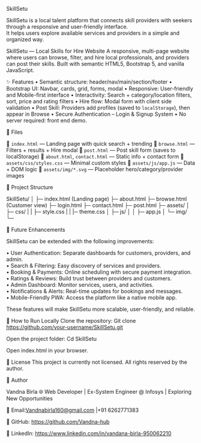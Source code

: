 SkillSetu 

SkillSetu is a local talent platform that connects skill providers with seekers through a responsive and user-friendly interface.  
It helps users explore available services and providers in a simple and organized way.

SkillSetu — Local Skills for Hire Website 
A responsive, multi-page website where users can browse, filter, and hire local professionals, and providers can post their skills. Built with semantic HTML5, Bootstrap 5, and vanilla JavaScript.

✨ Features
•	Semantic structure: header/nav/main/section/footer
•	Bootstrap UI: Navbar, cards, grid, forms, modal
•	Responsive: User-friendly and Mobile-first interface
•	Interactivity: Search + category/location filters, sort, price and rating filters
•	Hire flow: Modal form with client side validation
•	Post Skill: Providers add profiles (saved to `localStorage`), then appear in Browse
•	Secure Authentication – Login & Signup System
•	No server required:  front end demo.

📂 Files

	`index.html` — Landing page with quick search + trending
	`browse.html` — Filters + results + Hire modal
	`post.html` — Post skill form (saves to localStorage)
	`about.html`, `contact.html` — Static info + contact form
	`assets/css/styles.css` — Minimal custom styles
	`assets/js/app.js` — Data + DOM logic
	`assets/img/*.svg` — Placeholder hero/category/provider images

📂 Project Structure

SkillSetu/
│
├─ index.html          (Landing page)
├─ about.html
├─ browse.html         (Customer view)
├─ login.html
├─ contact.html
├─ post.html
├─ assets/
│   ├─ css/
|   |    ├─ style.css
|   |    |─ theme.css
│   ├─ js/
│   │   ├─ app.js
│   └─ img/
└─ 

🚀 Future Enhancements

SkillSetu can be extended with the following improvements:

•	User Authentication: Separate dashboards for customers, providers, and admin.  
•	Search & Filtering: Easy discovery of services and providers.  
•	Booking & Payments: Online scheduling with secure payment integration.  
•	Ratings & Reviews: Build trust between providers and customers.  
•	Admin Dashboard: Monitor services, users, and activities.  
•	Notifications & Alerts: Real-time updates for bookings and messages.  
•	Mobile-Friendly PWA: Access the platform like a native mobile app.  

These features will make SkillSetu more scalable, user-friendly, and reliable.


🚀 How to Run Locally
Clone the repository:
Git clone https://github.com/your-username/SkillSetu.git

Open the project folder:
Cd SkillSetu

Open index.html in your browser.

📄 License
This project is currently not licensed. All rights reserved by the author.

👩 Author

Vandna Birla
🌐 Web Developer | Ex-System Engineer @ Infosys | Exploring New Opportunities

📧 Email:Vandnabirla160@gmail.com |+91 6262771383

📌 GitHub:  https://github.com/Vandna-hub

📌 LinkedIn: https://www.linkedin.com/in/vandana-birla-950062210

